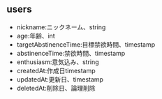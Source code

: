 ## users
- nickname:ニックネーム、string
- age:年齢、int
- targetAbstinenceTime:目標禁欲時間、timestamp
- abstinenceTime:禁欲時間、timestamp
- enthusiasm:意気込み、string
- createdAt:作成日timestamp
- updatedAt:更新日、timestamp
- deletedAt:削除日、論理削除
